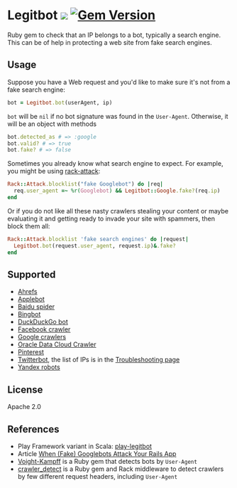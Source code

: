 # Legitbot ![](https://github.com/alaz/legitbot/workflows/ci/badge.svg) [![Gem Version](https://badge.fury.io/rb/legitbot.svg)](https://badge.fury.io/rb/legitbot)

Ruby gem to check that an IP belongs to a bot, typically a search
engine. This can be of help in protecting a web site from fake search
engines.

## Usage

Suppose you have a Web request and you'd like to make sure it's not from a fake
search engine:

```ruby
bot = Legitbot.bot(userAgent, ip)
```

`bot` will be `nil` if no bot signature was found in the `User-Agent`. Otherwise,
it will be an object with methods

```ruby
bot.detected_as # => :google
bot.valid? # => true
bot.fake? # => false
```

Sometimes you already know what search engine to expect. For example, you might
be using [rack-attack](https://github.com/kickstarter/rack-attack):

```ruby
Rack::Attack.blocklist("fake Googlebot") do |req|
  req.user_agent =~ %r(Googlebot) && Legitbot::Google.fake?(req.ip)
end
```

Or if you do not like all these nasty crawlers stealing your content or
maybe evaluating it and getting ready to invade your site with spammers,
then block them all:

```ruby
Rack::Attack.blocklist 'fake search engines' do |request|
  Legitbot.bot(request.user_agent, request.ip)&.fake?
end
```

## Supported

* [Ahrefs](https://ahrefs.com/robot)
* [Applebot](https://support.apple.com/en-us/HT204683)
* [Baidu spider](http://help.baidu.com/question?prod_en=master&class=498&id=1000973)
* [Bingbot](https://blogs.bing.com/webmaster/2012/08/31/how-to-verify-that-bingbot-is-bingbot/)
* [DuckDuckGo bot](https://duckduckgo.com/duckduckbot)
* [Facebook crawler](https://developers.facebook.com/docs/sharing/webmasters/crawler)
* [Google crawlers](https://support.google.com/webmasters/answer/1061943)
* [Oracle Data Cloud Crawler](https://www.oracle.com/corporate/acquisitions/grapeshot/crawler.html)
* [Pinterest](https://help.pinterest.com/en/articles/about-pinterest-crawler-0)
* [Twitterbot](https://developer.twitter.com/en/docs/tweets/optimize-with-cards/guides/getting-started), the list of IPs is in the [Troubleshooting page](https://developer.twitter.com/en/docs/tweets/optimize-with-cards/guides/troubleshooting-cards)
* [Yandex robots](https://yandex.com/support/webmaster/robot-workings/check-yandex-robots.xml)

## License

Apache 2.0

## References

* Play Framework variant in Scala: [play-legitbot](https://github.com/osinka/play-legitbot)
* Article [When (Fake) Googlebots Attack Your Rails App](http://jessewolgamott.com/blog/2015/11/17/when-fake-googlebots-attack-your-rails-app/)
* [Voight-Kampff](https://github.com/biola/Voight-Kampff) is a Ruby gem that
  detects bots by `User-Agent`
* [crawler_detect](https://github.com/loadkpi/crawler_detect) is a Ruby gem and Rack
  middleware to detect crawlers by few different request headers, including `User-Agent`
